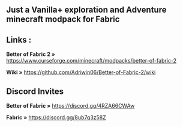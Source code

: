 ## Just a Vanilla+ exploration and Adventure minecraft modpack for Fabric

## Links :

**Better of Fabric 2 »** https://www.curseforge.com/minecraft/modpacks/better-of-fabric-2

**Wiki »** https://github.com/Adriwin06/Better-of-Fabric-2/wiki

## Discord Invites

**Better of Fabric »** https://discord.gg/4RZA66CWAw

**Fabric »** https://discord.gg/8ub7q3z58Z
